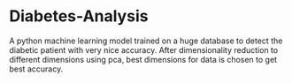 # Diabetes-Analysis

A python machine learning model trained on a huge database to detect the diabetic patient with very nice accuracy.
After dimensionality reduction to different dimensions using pca, best dimensions for data is chosen to get best accuracy.
